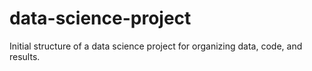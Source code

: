 # data-science-project
Initial structure of a data science project for organizing data, code, and results.
